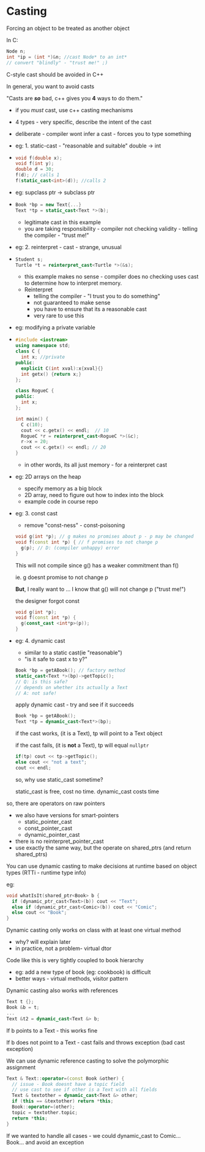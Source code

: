 # Casting

Forcing an object to be treated as another object

In C:

```c
Node n;
int *ip = (int *)&n; //cast Node* to an int*
// convert "blindly" - "trust me!" ;)
```

 

C-style cast should be avoided in C++

In general, you want to avoid casts

"Casts are ***so*** bad, c++ gives you **4** ways to do them."

- if you *must* cast, use c++ casting mechanisms
- 4 types - very specific, describe the intent of the cast
- deliberate - compiler wont infer a cast - forces you to type something



- eg: 1. static-cast - "reasonable and suitable" double -> int

- ```c++
  void f(double x);
  void f(int y);
  double d = 30;
  f(d); // calls 1
  f(static_cast<int>(d)); //calls 2
  ```

- eg: supclass ptr -> subclass ptr

- ```c++
  Book *bp = new Text{...}
  Text *tp = static_cast<Text *>(b);
  ```

  - legitimate cast in this example
  - you are taking responsibility - compiler not checking validity - telling the compiler - "trust me!"

- eg: 2. reinterpret - cast - strange, unusual

- ```c++
  Student s;
  Turtle *t = reinterpret_cast<Turtle *>(&s);
  ```

  - this example makes no sense - compiler does no checking uses cast to determine how to interpret memory.
  - Reinterpret 
    - telling the compiler - "I trust you to do something"
    - not  guaranteed to make sense
    - you have to ensure that its a reasonable cast
    - very rare to use this

- eg: modifying a private variable

- ```c++
  #include <iostream>
  using namespace std;
  class C {
    int x; //private
  public:
    explicit C(int xval):x{xval}{}
    int getx() {return x;}
  };

  class RogueC {
  public:
    int x;
  };

  int main() {
    C c(10);
    cout << c.getx() << endl;  // 10
    RogueC *r = reinterpret_cast<RogueC *>(&c);
    r->x = 20;
    cout << c.getx() << endl; // 20
  }
  ```

  - in other words, its all just memory - for a reinterpret cast

- eg: 2D arrays on the heap

  - specify memory as a big block
  - 2D array, need to figure out how to index into the block
  - example code in course repo

- eg: 3. const cast

  - remove "const-ness" - const-poisoning 

  ```c++
  void g(int *p); // g makes no promises about p - p may be changed
  void f(const int *p) { // f promises to not change p
    g(p); // D: (compiler unhappy) error
  }
  ```

  This will not compile since g() has a weaker commitment than f()

  ie. g doesnt promise to not change p

  **But**, I really want to ... I know that g() will not change p ("trust me!")

  the designer forgot  const

  ``` c++
  void g(int *p);
  void f(const int *p) {
    g(const_cast <int*p>(p));
  }
  ```

- eg: 4. dynamic cast

  - similar to a static cast(ie "reasonable")
  - "is it safe to cast x to y?"

  ```c++
  Book *bp = getABook(); // factory method
  static_cast<Text *>(bp)->getTopic();
  // Q: is this safe?
  // depends on whether its actually a Text
  // A: not safe!
  ```

  apply dynamic cast - try and see if it succeeds

  ```c++
  Book *bp = getABook();
  Text *tp = dynamic_cast<Text*>(bp);
  ```

  if the cast works, (it is a Text), tp will point to a Text object

  if the cast fails, (it is **not** a Text), tp will equal `nullptr`

  ```c++
  if(tp) cout << tp->getTopic();
  else cout << "not a text";
  cout << endl;
  ```

  so, why use static_cast sometime? 

  static_cast is free, cost no time. dynamic_cast costs time



so, there are operators on raw pointers

- we also have versions for smart-pointers
  - static_pointer_cast
  - const_pointer_cast
  - dynamic_pointer_cast
- there is no reinterpret_pointer_cast
- use exactly the same way, but the operate on shared_ptrs (and return shared_ptrs)

You can use dynamic casting to make decisions at runtime based on object types (RTTi - runtime type info)

eg: 

```c++
void whatIsIt(shared_ptr<Book> b {
  if (dynamic_ptr_cast<Text>(b)) cout << "Text";
  else if (dynamic_ptr_cast<Comic>(b)) cout << "Comic";
  else cout << "Book";
}
```

Dynamic casting only works on class with at least one virtual method

- why? will explain later
- in practice, not a problem- virtual dtor

Code like this is very tightly coupled to book hierarchy

- eg: add a new type of book (eg: cookbook) is difficult
- better ways - virtual methods, visitor pattern



Dynamic casting also works with references 

```c++
Text t {};
Book &b = t;
...
Text &t2 = dynamic_cast<Text &> b;
```

If b points to a Text - this works fine

If b does not point to a Text - cast fails and throws exception (bad cast exception)



We can use dynamic reference casting to solve the polymorphic assignment 

``` c++
Text & Text::operator=(const Book &other) {
  // issue - Book doesnt have a topic field
  // use cast to see if other is a Text with all fields
  Text & textother = dynamic_cast<Text &> other;
  if (this == &textother) return *this;
  Book::operator=(other);
  topic = textother.topic;
  return *this;
}
```

If we wanted to handle all cases - we could dynamic_cast to Comic... Book... and avoid an exception




